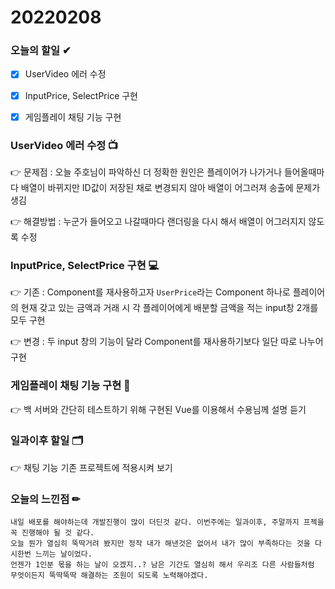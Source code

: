 # 20220208

### 오늘의 할일 ✔

- [x] UserVideo 에러 수정
- [x] InputPrice, SelectPrice 구현
- [x] 게임플레이 채팅 기능 구현



### UserVideo 에러 수정 📺

👉 문제점 : 오늘 주호님이 파악하신 더 정확한 원인은 플레이어가 나가거나 들어올때마다 배열이 바뀌지만 ID값이 저장된 채로 변경되지 않아 배열이 어그러져 송출에 문제가 생김

👉 해결방법 : 누군가 들어오고 나갈때마다 랜더링을 다시 해서 배열이 어그러지지 않도록 수정

###  



### InputPrice, SelectPrice 구현 💻

👉 기존 : Component를 재사용하고자 `UserPrice`라는 Component 하나로 플레이어의 현재 갖고 있는 금액과 거래 시 각 플레이어에게 배분할 금액을 적는 input창 2개를 모두 구현

👉 변경 : 두 input 창의 기능이 달라 Component를 재사용하기보다 일단 따로 나누어 구현

###  



### 게임플레이 채팅 기능 구현 💬

👉 백 서버와 간단히 테스트하기 위해 구현된 Vue를 이용해서 수용님께 설명 듣기

###  

### 일과이후 할일 🗂

👉 채팅 기능 기존 프로젝트에 적용시켜 보기

###   

### 오늘의 느낀점 ✏

```
내일 배포를 해야하는데 개발진행이 많이 더딘것 같다. 이번주에는 일과이후, 주말까지 프젝을 꼭 진행해야 될 것 같다.
오늘 뭔가 열심히 뚝딱거려 봤지만 정작 내가 해낸것은 없어서 내가 많이 부족하다는 것을 다시한번 느끼는 날이었다.
언젠가 1인분 몫을 하는 날이 오겠지..? 남은 기간도 열심히 해서 우리조 다른 사람들처럼 무엇이든지 뚝딱뚝딱 해결하는 조원이 되도록 노력해야겠다.
```

